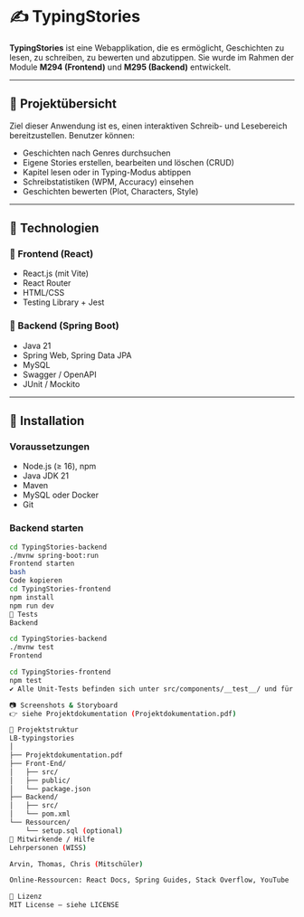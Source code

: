 # ✍️ TypingStories

**TypingStories** ist eine Webapplikation, die es ermöglicht, Geschichten zu lesen, zu schreiben, zu bewerten und abzutippen. 
Sie wurde im Rahmen der Module **M294 (Frontend)** und **M295 (Backend)** entwickelt.

---

## 🚀 Projektübersicht

Ziel dieser Anwendung ist es, einen interaktiven Schreib- und Lesebereich bereitzustellen. Benutzer können:

- Geschichten nach Genres durchsuchen
- Eigene Stories erstellen, bearbeiten und löschen (CRUD)
- Kapitel lesen oder in Typing-Modus abtippen
- Schreibstatistiken (WPM, Accuracy) einsehen
- Geschichten bewerten (Plot, Characters, Style)

---

## 🧰 Technologien

### 🔹 Frontend (React)
- React.js (mit Vite)
- React Router
- HTML/CSS
- Testing Library + Jest

### 🔹 Backend (Spring Boot)
- Java 21
- Spring Web, Spring Data JPA
- MySQL
- Swagger / OpenAPI
- JUnit / Mockito

---

## 🔧 Installation

### Voraussetzungen
- Node.js (≥ 16), npm
- Java JDK 21
- Maven
- MySQL oder Docker
- Git

### Backend starten
```bash
cd TypingStories-backend
./mvnw spring-boot:run
Frontend starten
bash
Code kopieren
cd TypingStories-frontend
npm install
npm run dev
🧪 Tests
Backend

cd TypingStories-backend
./mvnw test
Frontend

cd TypingStories-frontend
npm test
✔️ Alle Unit-Tests befinden sich unter src/components/__test__/ und für das Backend in src/test/java/....

📷 Screenshots & Storyboard
👉 siehe Projektdokumentation (Projektdokumentation.pdf)

📂 Projektstruktur
LB-typingstories
│
├── Projektdokumentation.pdf
├── Front-End/
│   ├── src/
│   ├── public/
│   └── package.json
├── Backend/
│   ├── src/
│   └── pom.xml
└── Ressourcen/
    └── setup.sql (optional)
👥 Mitwirkende / Hilfe
Lehrpersonen (WISS)

Arvin, Thomas, Chris (Mitschüler)

Online-Ressourcen: React Docs, Spring Guides, Stack Overflow, YouTube

📄 Lizenz
MIT License – siehe LICENSE
